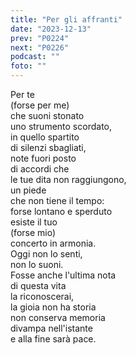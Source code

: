 ```yaml
---
title: "Per gli affranti"
date: "2023-12-13"
prev: "P0224"
next: "P0226"
podcast: ""
foto: ""
---
```


Per te  
(forse per me)  
che suoni stonato  
uno strumento scordato,  
in quello spartito  
di silenzi sbagliati,  
note fuori posto  
di accordi che   
le tue dita non raggiungono,  
un piede   
che non tiene il tempo:  
forse lontano e sperduto  
esiste il tuo   
(forse mio)  
concerto in armonia.  
Oggi non lo senti,  
non lo suoni.  
Fosse anche l'ultima nota  
di questa vita  
la riconoscerai,  
la gioia non ha storia  
non conserva memoria  
divampa nell'istante  
e alla fine sarà pace.   